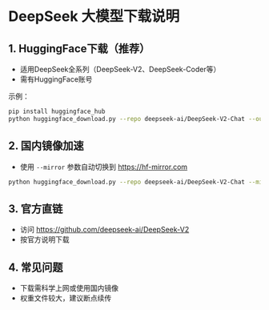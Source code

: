 # DeepSeek 大模型下载说明

## 1. HuggingFace下载（推荐）
- 适用DeepSeek全系列（DeepSeek-V2、DeepSeek-Coder等）
- 需有HuggingFace账号

示例：
```bash
pip install huggingface_hub
python huggingface_download.py --repo deepseek-ai/DeepSeek-V2-Chat --out deepseek-v2-chat
```

## 2. 国内镜像加速
- 使用 `--mirror` 参数自动切换到 https://hf-mirror.com
```bash
python huggingface_download.py --repo deepseek-ai/DeepSeek-V2-Chat --mirror --out deepseek-v2-chat
```

## 3. 官方直链
- 访问 https://github.com/deepseek-ai/DeepSeek-V2
- 按官方说明下载

## 4. 常见问题
- 下载需科学上网或使用国内镜像
- 权重文件较大，建议断点续传 